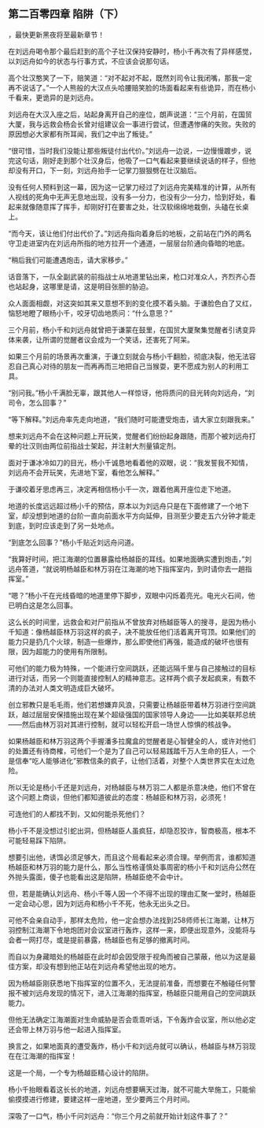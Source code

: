 ## 第二百零四章 陷阱（下）
，最快更新黑夜将至最新章节！

在刘远舟喝令那个最后赶到的高个子壮汉保持安静时，杨小千再次有了异样感觉，以刘远舟如今的状态与行事方式，不应该会说那句话。

高个壮汉憨笑了一下，赔笑道：“对不起对不起，既然刘司令让我闭嘴，那我一定再不说话了。”一个人熊般的大汉点头哈腰赔笑脸的场面看起来有些诡异，而在杨小千看来，更诡异的是刘远舟。

刘远舟在大汉入座之后，站起身离开自己的座位，朗声说道：“三个月前，在国贸大厦，我与远救会杨会长曾对组建议会一事进行尝试，但遭遇惨痛的失败。失败的原因想必大家都有所耳闻，我们之中出了叛徒。”

“很可惜，当时我们没能让那些叛徒付出代价。”刘远舟一边说，一边慢慢踱步，说完这句话，刚好走到那个壮汉身后，他吸了一口气看起来要继续说话的样子，但他却没有开口，下一刻，刘远舟抬手一记掌刀狠狠劈在壮汉脑后。

没有任何人预料到这一幕，因为这一记掌刀经过了刘远舟完美精准的计算，从所有人视线的死角中无声无息地出现，没有多一分力，也没有少一分力，恰到好处，看起来就像随意挥了挥手，却刚好打在要害之处，壮汉软绵绵地栽倒，头磕在长桌上。

“而今天，该让他们付出代价了。”刘远舟指向着身后的地板，之前站在门外的两名守卫走进室内在刘远舟所指的地方拉开一个通道，一层层台阶通向昏暗的地底。

“稍后我们可能遭遇炮击，请大家移步。”

话音落下，一队全副武装的前指战士从地道里钻出来，枪口对准众人，齐烈齐心吾也站起身，这哪里是请，这是明目张胆的胁迫。

众人面面相觑，对这突如其来又意想不到的变化摸不着头脑。于谦脸色白了又红，恼怒地瞪了眼杨小千，咬牙切齿地质问：“什么意思？”

三个月前，杨小千和刘远舟就曾把于谦蒙在鼓里，在国贸大厦聚集觉醒者引诱变异体来袭，让所谓的觉醒者议会成为一个笑话，还害死了阿呆。

如果三个月前的场景再次重演，于谦立刻就会与杨小千翻脸，彻底决裂，他无法容忍自己真心对待的朋友一而再再而三地把自己当猴耍，更不愿成为别人的利用工具。

“别问我。”杨小千满脸无辜，跟其他人一样惊讶，他将质问的目光转向刘远舟，“刘司令，怎么回事？”

“等下解释。”刘远舟率先走向地道，“我们随时可能遭受炮击，请大家立刻跟我来。”

想来刘远舟不会在这种问题上开玩笑，觉醒者们纷纷起身跟随，而那个被刘远舟打晕的壮汉则由两位前指战士架起，并注射大剂量镇定剂。

面对于谦冰冷如刀的目光，杨小千诚恳地看着他的双眼，说：“我发誓我不知情，刘远舟不会开玩笑，先进地下室，看他怎么解释。”

于谦咬着牙思虑再三，决定再相信杨小千一次，跟着他离开座位走下地道。

地道的长度远远超过杨小千的预估，原本以为刘远舟只是在下面修建了一个地下室，却没想到地道的台阶一直向前面水平方向延伸，目测至少要走五六分钟才能走到底，到时应该走到了另一处地点。

“到底怎么回事？”杨小千贴近刘远舟问道。

“我算好时间，把江海潮的位置暴露给杨越臣的耳线。如果地面确实遭到炮击，”刘远舟答道，“就说明杨越臣和林万羽在江海潮的地下指挥室内，到时请你去一趟指挥室。”

“嗯？”杨小千在光线昏暗的地道里停下脚步，双眼中闪烁着亮光。电光火石间，他已明白这是怎么回事。

这么长的时间里，远救会和对尸前指从不曾放弃对杨越臣等人的搜寻，是因为杨小千知道：像杨越臣林万羽这样的疯子，决不能放任他们活着离开穹顶。如果他们的能力只是扔几个火球，制造一些爆炸，那么即使他们再强，能造成的破坏也很有限，因为超能力的使用有所限制。

可他们的能力极为特殊，一个能进行空间跳跃，还能远隔千里与自己接触过的目标进行对话，而另一个则能直接控制人的精神意志。这样两个疯子发起疯来，有数不清的办法对人类文明造成巨大破坏。

创立邪教只是毛毛雨，他们若想嫌弃风浪，只需要让杨越臣带着林万羽进行空间跳跃，越过层层安保措施出现在某个超级强国的国家领导人身边――比如美联邦总统――然后由林万羽对其进行控制，就可以轻松开启一场世人惊惧的核战争。

如果杨越臣和林万羽这两个手握潘多拉魔盒的觉醒者是心智健全的人，或许对他们的处置还有待商榷，可他们一个是为了自己可以轻易践踏千万人生命的狂人，一个是信奉“吃人能够进化”邪教信条的疯子，让他们活着，对整个人类世界实在太过危险。

所以无论是杨小千还是刘远舟，对杨越臣与林万羽二人都是杀意决绝，他们不曾在这个问题上商谈，但他们都知道彼此的态度：杨越臣和林万羽，必须死！

可连他们的人都找不到，又如何能杀死他们？

杨小千不是没想过引蛇出洞，但杨越臣人虽疯狂，却隐忍狡诈，智商极高，根本不可能轻易踩下陷阱。

想要引出他，诱饵必须足够大，而且这个局看起来必须合理。举例而言，谁都知道杨越臣和林万羽的能力是什么，那么当性格谨慎处事周密的杨小千和刘远舟公然在外抛头露面，傻子也能看出这是陷阱，杨越臣绝不会中计。

但，若是能确认刘远舟、杨小千等人因一个不得不出现的理由汇聚一堂时，杨越臣一定会动心思，因为刘远舟和杨小千不死，他永无出头之日。

可他不会亲自动手，那样太危险，他一定会想办法找到258师师长江海潮，让林万羽控制江海潮下令地炮团对会议室进行轰炸，这样一来，即便出现意外，没能将与会者一网打尽，或是提前暴露，杨越臣也有足够的撤离时间。

而自以为身藏暗处的杨越臣在此时却会因受限于视角而被自己蒙蔽，他以为这是最佳方案，却没有想到他正站在刘远舟希望他出现的地方。

因为杨越臣刚获悉地下指挥室的位置不久，无法提前准备，而想要在不触碰任何警报不被刘远舟发现的情况下，进入江海潮的指挥室，杨越臣只能用自己的空间跳跃能力。

但他无法确定江海潮面对生命威胁是否会乖乖听话，下令轰炸会议室，所以他必定还会带上林万羽与他一起进入指挥室。

换言之，如果地面真的遭受轰炸，杨小千和刘远舟就可以确认，杨越臣与林万羽现在在江海潮的指挥室！

这是一个局，一个专为杨越臣精心设计的陷阱。

杨小千抬眼看着这长长的地道，刘远舟想要瞒天过海，就不可能大举施工，只能偷偷摸摸进行修建，要建这样一座地道，至少要两三个月时间。

深吸了一口气，杨小千问刘远舟：“你三个月之前就开始计划这件事了？”

